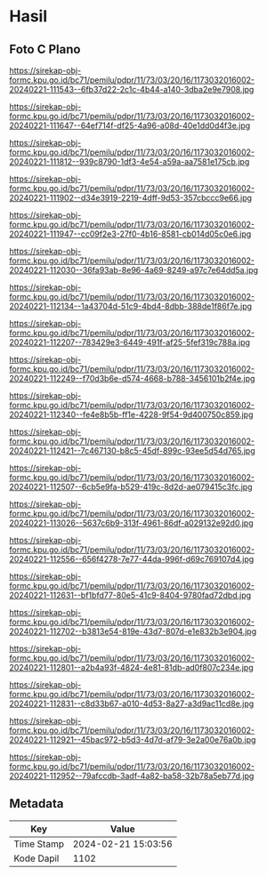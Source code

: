 # Hasil

## Foto C Plano

https://sirekap-obj-formc.kpu.go.id/bc71/pemilu/pdpr/11/73/03/20/16/1173032016002-20240221-111543--6fb37d22-2c1c-4b44-a140-3dba2e9e7908.jpg

https://sirekap-obj-formc.kpu.go.id/bc71/pemilu/pdpr/11/73/03/20/16/1173032016002-20240221-111647--64ef714f-df25-4a96-a08d-40e1dd0d4f3e.jpg

https://sirekap-obj-formc.kpu.go.id/bc71/pemilu/pdpr/11/73/03/20/16/1173032016002-20240221-111812--939c8790-1df3-4e54-a59a-aa7581e175cb.jpg

https://sirekap-obj-formc.kpu.go.id/bc71/pemilu/pdpr/11/73/03/20/16/1173032016002-20240221-111902--d34e3919-2219-4dff-9d53-357cbccc9e66.jpg

https://sirekap-obj-formc.kpu.go.id/bc71/pemilu/pdpr/11/73/03/20/16/1173032016002-20240221-111947--cc09f2e3-27f0-4b16-8581-cb014d05c0e6.jpg

https://sirekap-obj-formc.kpu.go.id/bc71/pemilu/pdpr/11/73/03/20/16/1173032016002-20240221-112030--36fa93ab-8e96-4a69-8249-a97c7e64dd5a.jpg

https://sirekap-obj-formc.kpu.go.id/bc71/pemilu/pdpr/11/73/03/20/16/1173032016002-20240221-112134--1a43704d-51c9-4bd4-8dbb-388de1f86f7e.jpg

https://sirekap-obj-formc.kpu.go.id/bc71/pemilu/pdpr/11/73/03/20/16/1173032016002-20240221-112207--783429e3-6449-491f-af25-5fef319c788a.jpg

https://sirekap-obj-formc.kpu.go.id/bc71/pemilu/pdpr/11/73/03/20/16/1173032016002-20240221-112249--f70d3b6e-d574-4668-b788-3456101b2f4e.jpg

https://sirekap-obj-formc.kpu.go.id/bc71/pemilu/pdpr/11/73/03/20/16/1173032016002-20240221-112340--fe4e8b5b-ff1e-4228-9f54-9d400750c859.jpg

https://sirekap-obj-formc.kpu.go.id/bc71/pemilu/pdpr/11/73/03/20/16/1173032016002-20240221-112421--7c467130-b8c5-45df-899c-93ee5d54d765.jpg

https://sirekap-obj-formc.kpu.go.id/bc71/pemilu/pdpr/11/73/03/20/16/1173032016002-20240221-112507--6cb5e9fa-b529-419c-8d2d-ae079415c3fc.jpg

https://sirekap-obj-formc.kpu.go.id/bc71/pemilu/pdpr/11/73/03/20/16/1173032016002-20240221-113026--5637c6b9-313f-4961-86df-a029132e92d0.jpg

https://sirekap-obj-formc.kpu.go.id/bc71/pemilu/pdpr/11/73/03/20/16/1173032016002-20240221-112556--656f4278-7e77-44da-996f-d69c769107d4.jpg

https://sirekap-obj-formc.kpu.go.id/bc71/pemilu/pdpr/11/73/03/20/16/1173032016002-20240221-112631--bf1bfd77-80e5-41c9-8404-9780fad72dbd.jpg

https://sirekap-obj-formc.kpu.go.id/bc71/pemilu/pdpr/11/73/03/20/16/1173032016002-20240221-112702--b3813e54-819e-43d7-807d-e1e832b3e904.jpg

https://sirekap-obj-formc.kpu.go.id/bc71/pemilu/pdpr/11/73/03/20/16/1173032016002-20240221-112801--a2b4a93f-4824-4e81-81db-ad0f807c234e.jpg

https://sirekap-obj-formc.kpu.go.id/bc71/pemilu/pdpr/11/73/03/20/16/1173032016002-20240221-112831--c8d33b67-a010-4d53-8a27-a3d9ac11cd8e.jpg

https://sirekap-obj-formc.kpu.go.id/bc71/pemilu/pdpr/11/73/03/20/16/1173032016002-20240221-112921--45bac972-b5d3-4d7d-af79-3e2a00e76a0b.jpg

https://sirekap-obj-formc.kpu.go.id/bc71/pemilu/pdpr/11/73/03/20/16/1173032016002-20240221-112952--79afccdb-3adf-4a82-ba58-32b78a5eb77d.jpg


## Metadata

| Key        | Value               |
| ---------- | ------------------- |
| Time Stamp | 2024-02-21 15:03:56 |
| Kode Dapil | 1102                |



